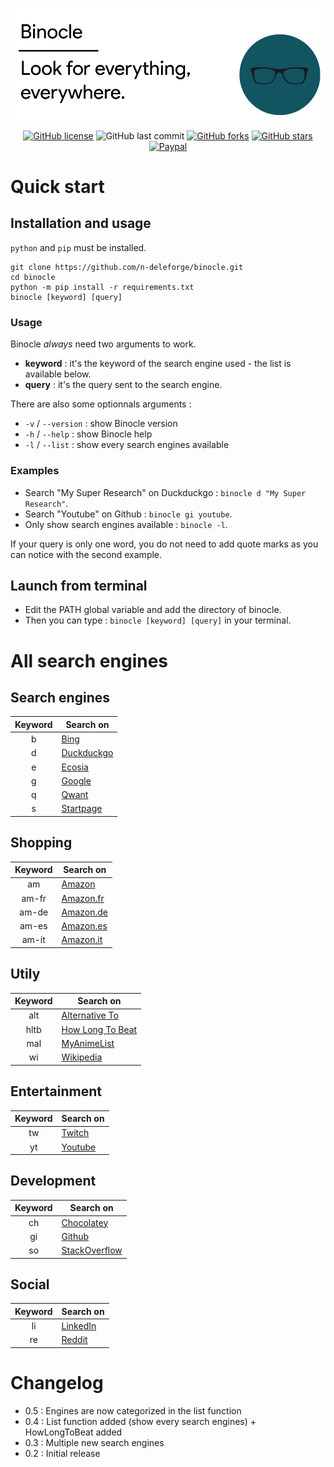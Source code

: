 ![Header](/docs/header.png)

<div align="center">

[![GitHub license](https://img.shields.io/github/license/n-deleforge/binocle?style=for-the-badge)](https://github.com/n-deleforge/binocle/blob/main/LICENCE)
![GitHub last commit](https://img.shields.io/github/last-commit/n-deleforge/binocle?style=for-the-badge)
[![GitHub forks](https://img.shields.io/github/forks/n-deleforge/binocle?style=for-the-badge)](https://github.com/n-deleforge/binocle/network)
[![GitHub stars](https://img.shields.io/github/stars/n-deleforge/binocle?style=for-the-badge)](https://github.com/n-deleforge/binocle/stargazers)
[![Paypal](https://img.shields.io/badge/DONATE-PAYPAL.ME-lightgrey?style=for-the-badge)](https://www.paypal.com/paypalme/nicolasdeleforge)

</div>

# Quick start
## Installation and usage

`python` and `pip` must be installed.

```
git clone https://github.com/n-deleforge/binocle.git
cd binocle
python -m pip install -r requirements.txt
binocle [keyword] [query]
```

### Usage

Binocle *always* need two arguments to work.
- **keyword** : it's the keyword of the search engine used - the list is available below.
- **query** : it's the query sent to the search engine.

There are also some optionnals arguments :
- `-v` / `--version` : show Binocle version
- `-h` / `--help` : show Binocle help
- `-l` / `--list` : show every search engines available

### Examples

- Search "My Super Research" on Duckduckgo : `binocle d "My Super Research"`.
- Search "Youtube" on Github : `binocle gi youtube`.
- Only show search engines available : `binocle -l`.

If your query is only one word, you do not need to add quote marks as you can notice with the second example.

## Launch from terminal

- Edit the PATH global variable and add the directory of binocle.
- Then you can type : `binocle [keyword] [query]` in your terminal.

# All search engines
## Search engines

| Keyword | Search on
| :----------: | -------------------
| b             | [Bing](https://www.bing.com)
| d             | [Duckduckgo](https://duckduckgo.com)
| e             | [Ecosia](https://www.ecosia.org)
| g             | [Google](https://google.com)
| q             | [Qwant](https://qwant.com)
| s             | [Startpage](https://startpage.com)

## Shopping

| Keyword | Search on
| :----------: | -------------------
| am          | [Amazon](https://www.amazon.com)
| am-fr       | [Amazon.fr](https://www.amazon.fr)
| am-de     | [Amazon.de](https://www.amazon.de)
| am-es     | [Amazon.es](https://www.amazon.es)
| am-it       | [Amazon.it](https://www.amazon.it)

## Utily

| Keyword | Search on
| :----------: | -------------------
| alt           | [Alternative To](https://alternativeto.net)
| hltb         | [How Long To Beat](https://howlongtobeat.com/)
| mal         | [MyAnimeList](https://myanimelist.net)
| wi           | [Wikipedia](https://wikipedia.org/wiki/)

## Entertainment

| Keyword | Search on
| :----------: | -------------------
| tw           | [Twitch](https://twitch.com)
| yt            | [Youtube](https://youtube.com)

## Development

| Keyword | Search on
| :----------: | -------------------
| ch           | [Chocolatey](https://chocolatey.org)
| gi            | [Github](https://github.com)
| so           | [StackOverflow](https://stackoverflow.com) 

## Social

| Keyword | Search on
| :----------: | -------------------
| li            | [LinkedIn](https://www.linkedin.com)
| re            | [Reddit](https://www.reddit.com)

# Changelog

- 0.5 : Engines are now categorized in the list function
- 0.4 : List function added (show every search engines) + HowLongToBeat added
- 0.3 : Multiple new search engines
- 0.2 : Initial release
